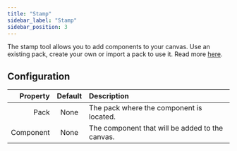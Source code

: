 ```yaml
---
title: "Stamp"
sidebar_label: "Stamp"
sidebar_position: 3
---
```


The stamp tool allows you to add components to your canvas.
Use an existing pack, create your own or import a pack to use it. Read more [here](../pack).

## Configuration

|       Property |  Default  | Description                                                                                                                                      |
| -------------: | :-------: | :----------------------------------------------------------------------------------------------------------------------------------------------- |
| Pack | None | The pack where the component is located. |
| Component | None | The component that will be added to the canvas. |
